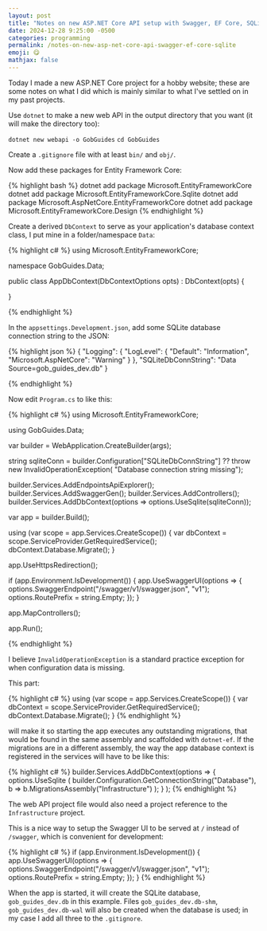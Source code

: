 ```yaml
---
layout: post
title: "Notes on new ASP.NET Core API setup with Swagger, EF Core, SQLite"
date: 2024-12-28 9:25:00 -0500
categories: programming
permalink: /notes-on-new-asp-net-core-api-swagger-ef-core-sqlite
emoji: 😋
mathjax: false
---
```


Today I made a new ASP.NET Core project for a hobby website; these are some notes on what I did which is mainly similar to what I've settled on in my past projects.

Use `dotnet` to make a new web API in the output directory that you want (it will make the directory too):

`dotnet new webapi -o GobGuides`
`cd GobGuides`

Create a `.gitignore` file with at least `bin/` and `obj/`.

Now add these packages for Entity Framework Core:

{% highlight bash %}
dotnet add package Microsoft.EntityFrameworkCore
dotnet add package Microsoft.EntityFrameworkCore.Sqlite
dotnet add package Microsoft.AspNetCore.EntityFrameworkCore
dotnet add package Microsoft.EntityFrameworkCore.Design
{% endhighlight %}

Create a derived `DbContext` to serve as your application's database context class, I put mine in a folder/namespace `Data`:

{% highlight c# %}
using Microsoft.EntityFrameworkCore;

namespace GobGuides.Data;

public class AppDbContext(DbContextOptions opts) : DbContext(opts)
{

}

{% endhighlight %}

In the `appsettings.Development.json`, add some SQLite database connection string to the JSON:

{% highlight json %}
{
  "Logging": {
    "LogLevel": {
      "Default": "Information",
      "Microsoft.AspNetCore": "Warning"
    }
  },
  "SQLiteDbConnString": "Data Source=gob_guides_dev.db"
}

{% endhighlight %}

Now edit `Program.cs` to like this:

{% highlight c# %}
using Microsoft.EntityFrameworkCore;

using GobGuides.Data;

var builder = WebApplication.CreateBuilder(args);

string sqliteConn = builder.Configuration["SQLiteDbConnString"]
    ?? throw new InvalidOperationException(
        "Database connection string missing");

builder.Services.AddEndpointsApiExplorer();
builder.Services.AddSwaggerGen();
builder.Services.AddControllers();
builder.Services.AddDbContext<AppDbContext>(options =>
                                    options.UseSqlite(sqliteConn));

var app = builder.Build();

using (var scope = app.Services.CreateScope())
{
    var dbContext = scope.ServiceProvider.GetRequiredService<AppDbContext>();
    dbContext.Database.Migrate();
}

app.UseHttpsRedirection();

if (app.Environment.IsDevelopment())
{
    app.UseSwaggerUI(options =>
    {
        options.SwaggerEndpoint("/swagger/v1/swagger.json", "v1");
        options.RoutePrefix = string.Empty;
    });
}

app.MapControllers();

app.Run();

{% endhighlight %}

I believe `InvalidOperationException` is a standard practice exception for when configuration data is missing.

This part:

{% highlight c# %}
using (var scope = app.Services.CreateScope())
{
    var dbContext = scope.ServiceProvider.GetRequiredService<AppDbContext>();
    dbContext.Database.Migrate();
}
{% endhighlight %}

will make it so starting the app executes any outstanding migrations, that would be found in the same assembly and scaffolded with `dotnet-ef`. If the migrations are in a different assembly, the way the app database context is registered in the services will have to be like this:

{% highlight c# %}
builder.Services.AddDbContext<ApplicationDbContext>(options =>
    {
    options.UseSqlite
        (
            builder.Configuration.GetConnectionString("Database"),
            b => b.MigrationsAssembly("Infrastructure")
        );
    }
);
{% endhighlight %}

The web API project file would also need a project reference to the `Infrastructure` project.

This is a nice way to setup the Swagger UI to be served at `/` instead of `/swagger`, which is convenient for development:

{% highlight c# %}
if (app.Environment.IsDevelopment())
{
    app.UseSwaggerUI(options =>
    {
        options.SwaggerEndpoint("/swagger/v1/swagger.json", "v1");
        options.RoutePrefix = string.Empty;
    });
}
{% endhighlight %}

When the app is started, it will create the SQLite database, `gob_guides_dev.db` in this example. Files `gob_guides_dev.db-shm`, `gob_guides_dev.db-wal` will also be created when the database is used; in my case I add all three to the `.gitignore`.